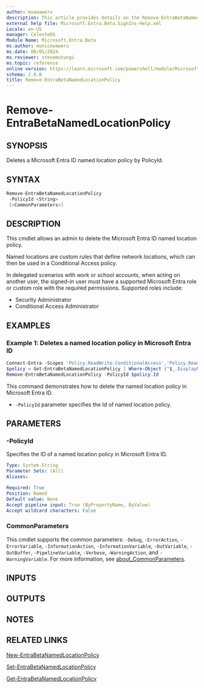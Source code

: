 ```yaml
---
author: msewaweru
description: This article provides details on the Remove-EntraBetaNamedLocationPolicy command.
external help file: Microsoft.Entra.Beta.SignIns-Help.xml
Locale: en-US
manager: CelesteDG
Module Name: Microsoft.Entra.Beta
ms.author: eunicewaweru
ms.date: 08/01/2024
ms.reviewer: stevemutungi
ms.topic: reference
online version: https://learn.microsoft.com/powershell/module/Microsoft.Entra.Beta/Remove-EntraBetaNamedLocationPolicy
schema: 2.0.0
title: Remove-EntraBetaNamedLocationPolicy
---
```


# Remove-EntraBetaNamedLocationPolicy

## SYNOPSIS

Deletes a Microsoft Entra ID named location policy by PolicyId.

## SYNTAX

```powershell
Remove-EntraBetaNamedLocationPolicy
 -PolicyId <String>
 [<CommonParameters>]
```

## DESCRIPTION

This cmdlet allows an admin to delete the Microsoft Entra ID named location policy.

Named locations are custom rules that define network locations, which can then be used in a Conditional Access policy.

In delegated scenarios with work or school accounts, when acting on another user, the signed-in user must have a supported Microsoft Entra role or custom role with the required permissions. Supported roles include:

- Security Administrator  
- Conditional Access Administrator

## EXAMPLES

### Example 1: Deletes a named location policy in Microsoft Entra ID

```powershell
Connect-Entra -Scopes 'Policy.ReadWrite.ConditionalAccess','Policy.Read.All'
$policy = Get-EntraBetaNamedLocationPolicy | Where-Object {"$_.DisplayName -eq 'IP named location policy'"}
Remove-EntraBetaNamedLocationPolicy -PolicyId $policy.Id
```

This command demonstrates how to delete the named location policy in Microsoft Entra ID.

- `-PolicyId` parameter specifies the Id of named location policy.

## PARAMETERS

### -PolicyId

Specifies the ID of a named location policy in Microsoft Entra ID.

```yaml
Type: System.String
Parameter Sets: (All)
Aliases:

Required: True
Position: Named
Default value: None
Accept pipeline input: True (ByPropertyName, ByValue)
Accept wildcard characters: False
```

### CommonParameters

This cmdlet supports the common parameters: `-Debug`, `-ErrorAction`, `-ErrorVariable`, `-InformationAction`, `-InformationVariable`, `-OutVariable`, `-OutBuffer`, `-PipelineVariable`, `-Verbose`, `-WarningAction`, and `-WarningVariable`. For more information, see [about_CommonParameters](https://go.microsoft.com/fwlink/?LinkID=113216).

## INPUTS

## OUTPUTS

## NOTES

## RELATED LINKS

[New-EntraBetaNamedLocationPolicy](New-EntraBetaNamedLocationPolicy.md)

[Set-EntraBetaNamedLocationPolicy](Set-EntraBetaNamedLocationPolicy.md)

[Get-EntraBetaNamedLocationPolicy](Get-EntraBetaNamedLocationPolicy.md)
